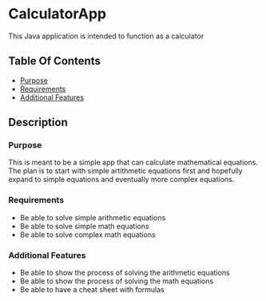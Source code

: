 # CalculatorApp
This Java application is intended to function as a calculator

## Table Of Contents
* [Purpose](#purpose)
* [Requirements](#requirements)
* [Additional Features](#additionalFeatures)

## Description

### Purpose
This is meant to be a simple app that can calculate mathematical equations. The plan is to start with simple artithmetic equations first and hopefully expand to simple equations and eventually more complex equations.

### Requirements
* Be able to solve simple arithmetic equations
* Be able to solve simple math equations
* Be able to solve complex math equations

### Additional Features
* Be able to show the process of solving the arithmetic equations
* Be able to show the process of solving the math equations
* Be able to have a cheat sheet with formulas
